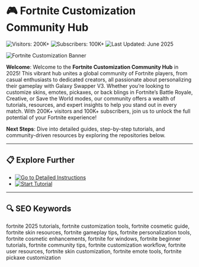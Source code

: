 # 🎮 Fortnite Customization Community Hub  

![Visitors: 200K+](https://img.shields.io/badge/Visitors-200K+-ff9f43) ![Subscribers: 100K+](https://img.shields.io/badge/Subscribers-100K+-6ab04c) ![Last Updated: June 2025](https://img.shields.io/badge/Last_Updated-June_2025-3498db)  

![Fortnite Customization Banner](https://repository-images.githubusercontent.com/771892144/a28d16bb-74a5-4228-9fda-1c81c87768f6)  

**Welcome**: Welcome to the **Fortnite Customization Community Hub** in 2025! This vibrant hub unites a global community of Fortnite players, from casual enthusiasts to dedicated creators, all passionate about personalizing their gameplay with Galaxy Swapper V3. Whether you’re looking to customize skins, emotes, pickaxes, or back blings in Fortnite’s Battle Royale, Creative, or Save the World modes, our community offers a wealth of tutorials, resources, and expert insights to help you stand out in every match. With 200K+ visitors and 100K+ subscribers, join us to unlock the full potential of your Fortnite experience!  

**Next Steps**: Dive into detailed guides, step-by-step tutorials, and community-driven resources by exploring the repositories below.  

---

## 📋 Explore Further  

- [![Go to Detailed Instructions](https://img.shields.io/badge/Go_to_Detailed_Instructions-NOW-blueviolet)](https://github.com/Galaxy-Swapper-V3-Hub/.github)  
- [![Start Tutorial](https://img.shields.io/badge/Start_Tutorial-NOW-blueviolet)](https://github.com/Galaxy-Swapper-V3-Hub/Galaxy-Swapper-V3-Hub)  

---

## 🔍 SEO Keywords  

fortnite 2025 tutorials, fortnite customization tools, fortnite cosmetic guide, fortnite skin resources, fortnite gameplay tips, fortnite personalization tools, fortnite cosmetic enhancements, fortnite for windows, fortnite beginner tutorials, fortnite community tips, fortnite customization workflow, fortnite user resources, fortnite skin customization, fortnite emote tools, fortnite pickaxe customization
